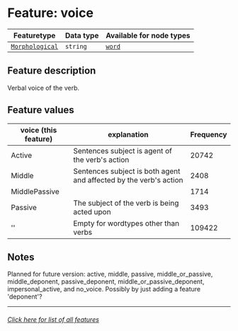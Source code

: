 # Feature: voice

Featuretype | Data type | Available for node types
---  | --- | --- 
[`Morphological`](home.md#Morphological-features) | `string`  | [`word`](wordnodefeatures.md#readme)

## Feature description

Verbal voice of the verb.

## Feature values

voice (this feature) | explanation | Frequency
--- | --- | ---
Active | Sentences subject is agent of the verb's action | 20742
Middle | Sentences subject is both agent and affected by the verb's action | 2408
MiddlePassive | | 1714
Passive | The subject of the verb is being acted upon | 3493
'' | Empty for wordtypes other than verbs | 109422

## Notes

Planned for future version: active, middle, passive, middle_or_passive, middle_deponent, passive_deponent, middle_or_passive_deponent, impersonal_active, and no_voice. Possibly by just adding a feature 'deponent'?

---
###### [Click here for list of all features](home.md#readme)

